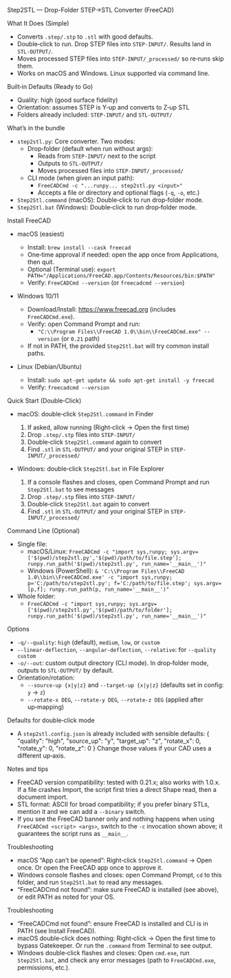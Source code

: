 Step2STL — Drop-Folder STEP→STL Converter (FreeCAD)

What It Does (Simple)
- Converts `.step/.stp` to `.stl` with good defaults.
- Double‑click to run. Drop STEP files into `STEP-INPUT/`. Results land in `STL-OUTPUT/`.
- Moves processed STEP files into `STEP-INPUT/_processed/` so re‑runs skip them.
- Works on macOS and Windows. Linux supported via command line.

Built‑in Defaults (Ready to Go)
- Quality: high (good surface fidelity)
- Orientation: assumes STEP is Y‑up and converts to Z‑up STL
- Folders already included: `STEP-INPUT/` and `STL-OUTPUT/`

What’s in the bundle
- `step2stl.py`: Core converter. Two modes:
  - Drop‑folder (default when run without args):
    - Reads from `STEP-INPUT/` next to the script
    - Outputs to `STL-OUTPUT/`
    - Moves processed files into `STEP-INPUT/_processed/`
  - CLI mode (when given an input path):
    - `FreeCADCmd -c "...runpy... step2stl.py <input>"`
    - Accepts a file or directory and optional flags (`-q`, `-o`, etc.)
- `Step2Stl.command` (macOS): Double‑click to run drop‑folder mode.
- `Step2Stl.bat` (Windows): Double‑click to run drop‑folder mode.

Install FreeCAD
- macOS (easiest)
  - Install: `brew install --cask freecad`
  - One‑time approval if needed: open the app once from Applications, then quit.
  - Optional (Terminal use): `export PATH="/Applications/FreeCAD.app/Contents/Resources/bin:$PATH"`
  - Verify: `FreeCADCmd --version` (or `freecadcmd --version`)

- Windows 10/11
  - Download/Install: https://www.freecad.org (includes `FreeCADCmd.exe`).
  - Verify: open Command Prompt and run:
    - `"C:\\Program Files\\FreeCAD 1.0\\bin\\FreeCADCmd.exe" --version` (or `0.21` path)
  - If not in PATH, the provided `Step2Stl.bat` will try common install paths.

- Linux (Debian/Ubuntu)
  - Install: `sudo apt-get update && sudo apt-get install -y freecad`
  - Verify: `freecadcmd --version`

Quick Start (Double‑Click)
- macOS: double‑click `Step2Stl.command` in Finder
  1) If asked, allow running (Right‑click → Open the first time)
  2) Drop `.step/.stp` files into `STEP-INPUT/`
  3) Double‑click `Step2Stl.command` again to convert
  4) Find `.stl` in `STL-OUTPUT/` and your original STEP in `STEP-INPUT/_processed/`

- Windows: double‑click `Step2Stl.bat` in File Explorer
  1) If a console flashes and closes, open Command Prompt and run `Step2Stl.bat` to see messages
  2) Drop `.step/.stp` files into `STEP-INPUT/`
  3) Double‑click `Step2Stl.bat` again to convert
  4) Find `.stl` in `STL-OUTPUT/` and your original STEP in `STEP-INPUT/_processed/`

Command Line (Optional)
- Single file:
  - macOS/Linux: `FreeCADCmd -c "import sys,runpy; sys.argv=['$(pwd)/step2stl.py','$(pwd)/path/to/file.step']; runpy.run_path('$(pwd)/step2stl.py', run_name='__main__')"`
  - Windows (PowerShell): `& 'C:\\Program Files\\FreeCAD 1.0\\bin\\FreeCADCmd.exe' -c "import sys,runpy; p='C:/path/to/step2stl.py'; f='C:/path/to/file.step'; sys.argv=[p,f]; runpy.run_path(p, run_name='__main__')"`
- Whole folder:
  - `FreeCADCmd -c "import sys,runpy; sys.argv=['$(pwd)/step2stl.py','$(pwd)/path/to/folder']; runpy.run_path('$(pwd)/step2stl.py', run_name='__main__')"`

Options
- `-q/--quality`: `high` (default), `medium`, `low`, or `custom`
- `--linear-deflection`, `--angular-deflection`, `--relative`: for `--quality custom`
- `-o/--out`: custom output directory (CLI mode). In drop‑folder mode, outputs to `STL-OUTPUT/` by default.
- Orientation/rotation:
  - `--source-up {x|y|z}` and `--target-up {x|y|z}` (defaults set in config: `y` → `z`)
  - `--rotate-x DEG`, `--rotate-y DEG`, `--rotate-z DEG` (applied after up‑mapping)

Defaults for double‑click mode
- A `step2stl.config.json` is already included with sensible defaults:
  {
    "quality": "high",
    "source_up": "y",
    "target_up": "z",
    "rotate_x": 0,
    "rotate_y": 0,
    "rotate_z": 0
  }
  Change those values if your CAD uses a different up‑axis.

Notes and tips
- FreeCAD version compatibility: tested with 0.21.x; also works with 1.0.x. If a file crashes Import, the script first tries a direct Shape read, then a document import.
- STL format: ASCII for broad compatibility; if you prefer binary STLs, mention it and we can add a `--binary` switch.
- If you see the FreeCAD banner only and nothing happens when using `FreeCADCmd <script> <args>`, switch to the `-c` invocation shown above; it guarantees the script runs as `__main__`.

Troubleshooting
- macOS “App can’t be opened”: Right‑click `Step2Stl.command` → Open once. Or open the FreeCAD app once to approve it.
- Windows console flashes and closes: open Command Prompt, `cd` to this folder, and run `Step2Stl.bat` to read any messages.
- “FreeCADCmd not found”: make sure FreeCAD is installed (see above), or edit PATH as noted for your OS.

Troubleshooting
- “FreeCADCmd not found”: ensure FreeCAD is installed and CLI is in PATH (see Install FreeCAD).
- macOS double‑click does nothing: Right‑click → Open the first time to bypass Gatekeeper. Or run the `.command` from Terminal to see output.
- Windows double‑click flashes and closes: Open `cmd.exe`, run `Step2Stl.bat`, and check any error messages (path to `FreeCADCmd.exe`, permissions, etc.).
